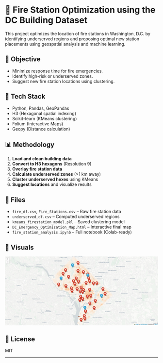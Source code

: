 # 🚒 Fire Station Optimization using the DC Building Dataset

This project optimizes the location of fire stations in Washington, D.C. by identifying underserved regions and proposing optimal new station placements using geospatial analysis and machine learning.

## 📌 Objective
- Minimize response time for fire emergencies.
- Identify high-risk or underserved zones.
- Suggest new fire station locations using clustering.

## 🧰 Tech Stack
- Python, Pandas, GeoPandas
- H3 (Hexagonal spatial indexing)
- Scikit-learn (KMeans clustering)
- Folium (Interactive Maps)
- Geopy (Distance calculation)

## 📊 Methodology
1. **Load and clean building data**
2. **Convert to H3 hexagons** (Resolution 9)
3. **Overlay fire station data**
4. **Calculate underserved zones** (>1 km away)
5. **Cluster underserved hexes** using KMeans
6. **Suggest locations** and visualize results

## 📁 Files
- `fire_df.csv`, `Fire_Stations.csv` – Raw fire station data
- `underserved_df.csv` – Computed underserved regions
- `kmeans_firestation_model.pkl` – Saved clustering model
- `DC_Emergency_Optimization_Map.html` – Interactive final map
- `fire_station_analysis.ipynb` – Full notebook (Colab-ready)

## 📍 Visuals
![Map Example](visuals/screenshot.png)

## 📜 License
MIT

---

